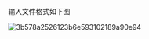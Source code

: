 输入文件格式如下图

![3b578a2526123b6e593102189a90e94](https://github.com/Mr-qing233/hadoop-matrix/assets/59389583/e3b2fe6a-3ce8-4071-a51b-677be721dba3)
